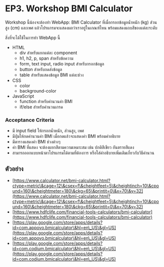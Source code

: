 # EP3. Workshop BMI Calculator

Workshop นี้น้องจะต้องทำ WebApp: BMI Calculator ที่เมื่อกรอกข้อมูลน้ำหนัก (kg) ส่วนสูง (cm) และเพศ แล้วโปรแกรมจะแสดงผลว่าเราอยู่ในเกณฑ์ไหน พร้อมแสดงแถบสีของแต่ละระดับ

สิ่งที่จะได้ใช้ในการทำ WebApp นี้

* HTML
  * div สำหรับแยกแต่ละ component
  * h1, h2, p, span สำหรับข้อความ
  * form, text input, radio input สำหรับกรอกข้อมูล
  * button สำหรับกดส่งข้อมูล
  * table สำหรับแสดงข้อมูล BMI แต่ละช่วง
* CSS
  * color
  * background-color
* JavaScript
  * function สำหรับคำนวนค่า BMI
  * if/else สำหรับคำนวนเกรด

### Acceptance Criteria

* มี input field ให้กรอกน้ำหนัก, ส่วนสูง, เพศ
* มีปุ่มให้กดคำนวนค่า BMI เมื่อกดแล้วจะแสดงค่า BMI พร้อมคำอธิบาย
* มีตารางแสดงค่า BMI ช่วงต่างๆ
* ค่า BMI ที่แสดง จะต้องแยกสีตามความเหมาะสม เช่น ปกติสีเขียว อันตรายสีแดง
* สามารถออกแบบหน้าตาโปรแกรมได้ตามที่ต้องการ หรือใส่คำอธิบายเพิ่มเติมเกี่ยวกับวิธีคำนวน

## ตัวอย่าง

* [https://www.calculator.net/bmi-calculator.html?ctype=metric\&cage=12\&csex=f\&cheightfeet=5\&cheightinch=10\&cpound=160\&cheightmeter=180\&ckg=65\&printit=0\&x=70\&y=32](https://www.calculator.net/bmi-calculator.html?ctype=metric\&cage=12\&csex=f\&cheightfeet=5\&cheightinch=10\&cpound=160\&cheightmeter=180\&ckg=65\&printit=0\&x=70\&y=32)
* [https://www.hdfclife.com/financial-tools-calculators/bmi-calculator](https://www.hdfclife.com/financial-tools-calculators/bmi-calculator)
* [https://play.google.com/store/apps/details?id=com.appovo.bmicalculator\&hl=en\_US\&gl=US](https://play.google.com/store/apps/details?id=com.appovo.bmicalculator\&hl=en\_US\&gl=US)
* [https://play.google.com/store/apps/details?id=com.codium.bmicalculator\&hl=en\_US\&gl=US](https://play.google.com/store/apps/details?id=com.codium.bmicalculator\&hl=en\_US\&gl=US)
